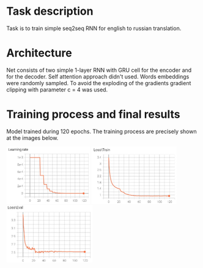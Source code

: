 # Task description

Task is to train simple seq2seq RNN for english to russian translation.

# Architecture

Net consists of two simple 1-layer RNN with GRU cell for the encoder and for the decoder. Self attention approach didn't used. Words embeddings were randomly sampled. To avoid the exploding of the gradients gradient clipping with parameter c = 4 was used.

# Training process and final results

Model trained during 120 epochs. The training process are precisely shown at the images below.

<div>
    <img src="./images/learning_rate.jpg" height=150 alt=""  /> 
    <img src="./images/loss_train.jpg" height=150 alt=""  />
    <img src="./images/loss_eval.jpg" height=150 alt="" />
</div>

